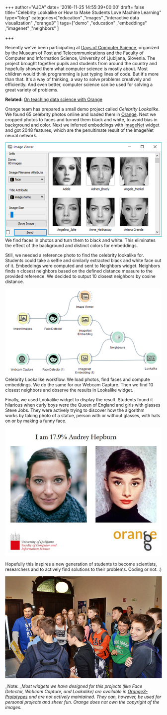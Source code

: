 +++
author="AJDA"
date= '2016-11-25 14:55:39+00:00'
draft= false
title="Celebrity Lookalike or How to Make Students Love Machine Learning"
type="blog"
categories=["education" ,"images" ,"interactive data visualization" ,"orange3" ]
tags=["demo" ,"education" ,"embeddings" ,"imagenet" ,"neighbors" ]

+++

Recently we've been participating at [Days of Computer Science](http://www.tms.si/index.php?e_id=484&lang=2), organized by the Museum of Post and Telecommunications and the Faculty of Computer and Information Science, University of Ljubljana, Slovenia. The project brought together pupils and students from around the country and hopefully showed them what computer science is mostly about. Most children would think programming is just typing lines of code. But it's more than that. It's a way of thinking, a way to solve problems creatively and efficiently. And even better, computer science can be used for solving a great variety of problems.


**Related:** [On teaching data science with Orange](http://orange.biolab.si/features/education-in-data-science/)


Orange team has prepared a small demo project called _Celebrity Lookalike_. We found 65 celebrity photos online and loaded them in [Orange](http://orange.biolab.si/). Next we cropped photos to faces and turned them black and white, to avoid bias in background and color. Next we inferred embeddings with [ImageNet](http://image-net.org/) widget and got 2048 features, which are the penultimate result of the ImageNet neural network.

[![](/images/2016/11/black-and-white.png)
](http://blog.biolab.si/wp-content/uploads/2016/11/black-and-white.png) We find faces in photos and turn them to black and white. This eliminates the effect of the background and distinct colors for embeddings.



Still, we needed a reference photo to find the celebrity lookalike for. Students could take a selfie and similarly extracted black and white face out of it. Embeddings were computed and sent to Neighbors widget. Neighbors finds n closest neighbors based on the defined distance measure to the provided reference. We decided to output 10 closest neighbors by cosine distance.

[![](/images/2016/11/workflow111.png)
](http://blog.biolab.si/wp-content/uploads/2016/11/workflow111.png) Celebrity Lookalike workflow. We load photos, find faces and compute embeddings. We do the same for our Webcam Capture. Then we find 10 closest neighbors and observe the results in Lookalike widget.



Finally, we used Lookalike widget to display the result. Students found it hilarious when curly boys were the Queen of England and girls with glasses Steve Jobs. They were actively trying to discover how the algorithm works by taking photo of a statue, person with or without glasses, with hats on or by making a funny face.

![](/images/2016/11/lookalike6181683.jpg)


Hopefully this inspires a new generation of students to become scientists, researchers and to actively find solutions to their problems. Coding or not. :)

[![](/images/2016/11/DSC_4982.jpg)
](http://blog.biolab.si/wp-content/uploads/2016/11/DSC_4982.jpg)

_Note: __Most widgets we have designed for this projects (like Face Detector, Webcam Capture, and Lookalike) are available in [Orange3-Prototypes](https://github.com/biolab/orange3-prototypes) and are not actively maintained. They can, however, be used for personal projects and sheer fun. Orange does not own the copyright of the images._
